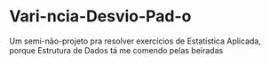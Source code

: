 # Vari-ncia-Desvio-Pad-o
Um semi-não-projeto pra resolver exercícios de Estatística Aplicada, porque Estrutura de Dados tá me comendo pelas beiradas
